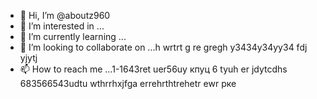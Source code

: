  - 👋 Hi, I’m @aboutz960
- 👀 I’m interested in ...
- 🌱 I’m currently learning ...
- 💞️ I’m looking to collaborate on ...h wrtrt g re gregh y3434y34yy34  fdj yjytj
- 📫 How to reach me ...1-1643ret uer56uу кпуц 6 tyuh er jdytcdhs
683566543udtu wthrrhxjfga errehrthtrehetr ewr рке
<!---fykuetyug er ergre
aboutz960/aboutz960 is a ✨ special ✨ repository because its `README.md` (this file) appears on your GitHub profile.
You can click the Preview link to take a look at your changes.
--->

